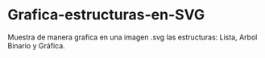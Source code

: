 # Grafica-estructuras-en-SVG
Muestra de manera grafica en una imagen .svg las estructuras: Lista, Arbol Binario y Gráfica.
